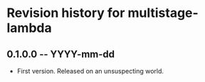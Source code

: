 # Revision history for multistage-lambda

## 0.1.0.0 -- YYYY-mm-dd

* First version. Released on an unsuspecting world.
